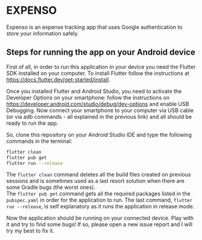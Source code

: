 # EXPENSO

Expenso is an expense tracking app that uses Google authentication to store your information safely.  

## Steps for running the app on your Android device

First of all, in order to run this application in your device you need the Flutter SDK installed on your computer. To install Flutter follow the instructions at <https://docs.flutter.dev/get-started/install>.  

Once you installed Flutter and Android Studio, you need to activate the Developer Options on your smartphone: follow the instructions on <https://developer.android.com/studio/debug/dev-options> and enable USB Debugging. Now connect your smartphone to your computer via USB cable (or via adb commands - all explained in the previous link) and all should be ready to run the app.  

So, clone this repository on your Android Studio IDE and type the following commands in the terminal:

```bash
flutter clean
flutter pub get
flutter run --release
```

The `flutter clean` command deletes all the build files created on previous sessions and is sometimes used as a last resort solution when there are some Gradle bugs (the worst ones).  
The `flutter pub get` command gets all the required packages listed in the `pubspec.yaml` in order for the application to run.
The last command, `flutter run --release`, is self explanatory as it runs the application in release mode.

Now the application should be running on your connected device. Play with it and try to find some bugs! If so, please open a new issue report and I will try my best to fix it.
